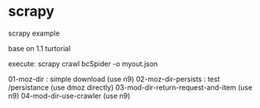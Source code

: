 # scrapy
scrapy example

base on 1.1 turtorial

execute:
scrapy crawl  bcSpider  -o myout.json

01-moz-dir : simple download (use n9)
02-moz-dir-persists : test /persistance (use dmoz directly) 
03-mod-dir-return-request-and-item (use n9)
04-mod-dir-use-crawler (use n9)

